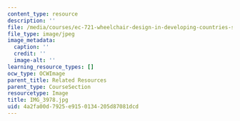 ```yaml
---
content_type: resource
description: ''
file: /media/courses/ec-721-wheelchair-design-in-developing-countries-spring-2009/4a2fa00d7925e9150134205d87081dcd_IMG_3978.jpg
file_type: image/jpeg
image_metadata:
  caption: ''
  credit: ''
  image-alt: ''
learning_resource_types: []
ocw_type: OCWImage
parent_title: Related Resources
parent_type: CourseSection
resourcetype: Image
title: IMG_3978.jpg
uid: 4a2fa00d-7925-e915-0134-205d87081dcd
---
```

